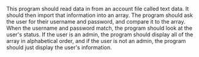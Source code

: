 This program should read data in from an account file called text data. It should then import that information into an array. The program should ask the user for their username and password, and compare it to the array. When the username and password match, the program should look at the user's status. If the user is an admin, the program should display all of the array in alphabetical order, and if the user is not an admin, the program should just display the user's information. 
